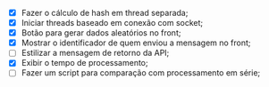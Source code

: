 - [x] Fazer o cálculo de hash em thread separada;
- [x] Iniciar threads baseado em conexão com socket;
- [x] Botão para gerar dados aleatórios no front;
- [x] Mostrar o identificador de quem enviou a mensagem no front;
- [ ] Estilizar a mensagem de retorno da API;
- [x] Exibir o tempo de processamento;
- [ ] Fazer um script para comparação com processamento em série;